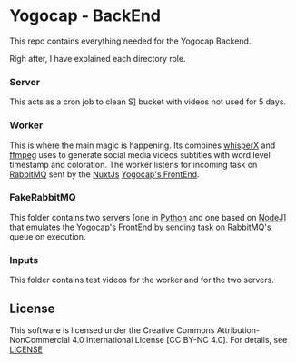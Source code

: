 # Yogocap - BackEnd

This repo contains everything needed for the Yogocap Backend. 

Righ after, I have explained each directory role.

### Server

This acts as a cron job to clean S] bucket with videos not used for 5 days. 

### Worker

This is where the main magic is happening. Its combines [whisperX](https://github.com/m-bain/whisperX) and [ffmpeg](https://github.com/FFmpeg/FFmpeg) uses to generate social media videos subtitles with word level timestamp and coloration. The worker listens for incoming task on [RabbitMQ](https://github.com/rabbitmq/rabbitmq-server) sent by the [NuxtJs](https://github.com/nuxt/nuxt) [Yogocap's FrontEnd](https://github.com/newtondotcom/yogocap-nuxt).

### FakeRabbitMQ

This folder contains two servers [one in [Python](https://github.com/python/cpython) and one based on [NodeJ](https://github.com/nodejs/node)] that emulates the [Yogocap's FrontEnd](https://github.com/newtondotcom/yogocap-nuxt) by sending task on [RabbitMQ](https://github.com/rabbitmq/rabbitmq-server)'s queue on execution.

### Inputs

This folder contains test videos for the worker and for the two servers.

## License 
This software is licensed under the Creative Commons Attribution-NonCommercial 4.0 International License [CC BY-NC 4.0]. For details, see [LICENSE](LICENSE)
